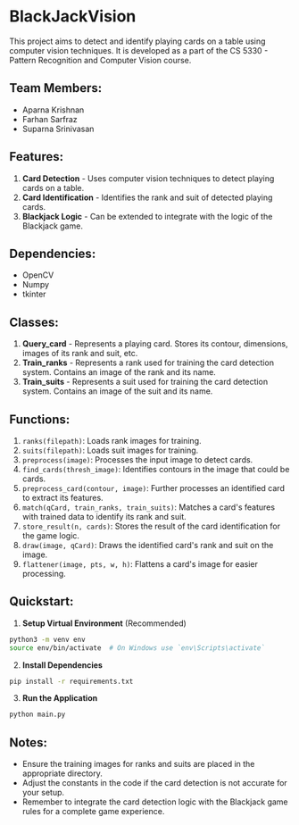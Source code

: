 # BlackJackVision

This project aims to detect and identify playing cards on a table using computer vision techniques. It is developed as a part of the CS 5330 - Pattern Recognition and Computer Vision course.

## Team Members:
- Aparna Krishnan
- Farhan Sarfraz
- Suparna Srinivasan


## Features:

1. **Card Detection** - Uses computer vision techniques to detect playing cards on a table.
2. **Card Identification** - Identifies the rank and suit of detected playing cards.
3. **Blackjack Logic** - Can be extended to integrate with the logic of the Blackjack game.

## Dependencies:

- OpenCV
- Numpy
- tkinter

## Classes:

1. **Query_card** - Represents a playing card. Stores its contour, dimensions, images of its rank and suit, etc.
2. **Train_ranks** - Represents a rank used for training the card detection system. Contains an image of the rank and its name.
3. **Train_suits** - Represents a suit used for training the card detection system. Contains an image of the suit and its name.

## Functions:

1. `ranks(filepath)`: Loads rank images for training.
2. `suits(filepath)`: Loads suit images for training.
3. `preprocess(image)`: Processes the input image to detect cards.
4. `find_cards(thresh_image)`: Identifies contours in the image that could be cards.
5. `preprocess_card(contour, image)`: Further processes an identified card to extract its features.
6. `match(qCard, train_ranks, train_suits)`: Matches a card's features with trained data to identify its rank and suit.
7. `store_result(n, cards)`: Stores the result of the card identification for the game logic.
8. `draw(image, qCard)`: Draws the identified card's rank and suit on the image.
9. `flattener(image, pts, w, h)`: Flattens a card's image for easier processing.

## Quickstart:

1. **Setup Virtual Environment** (Recommended)
```bash
python3 -m venv env
source env/bin/activate  # On Windows use `env\Scripts\activate`
```

2. **Install Dependencies**
```bash
pip install -r requirements.txt
```

3. **Run the Application**
```bash
python main.py
```

## Notes:

- Ensure the training images for ranks and suits are placed in the appropriate directory.
- Adjust the constants in the code if the card detection is not accurate for your setup.
- Remember to integrate the card detection logic with the Blackjack game rules for a complete game experience.
